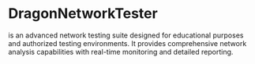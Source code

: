 # DragonNetworkTester
is an advanced network testing suite designed for educational purposes and authorized testing environments. It provides comprehensive network analysis capabilities with real-time monitoring and detailed reporting.
